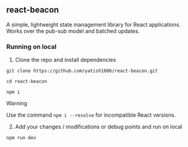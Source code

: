 ## react-beacon

A simple, lightweight state management library for React applications. Works
over the pub-sub model and batched updates.

### Running on local

1. Clone the repo and install dependencies

```
git clone https://github.com/yatish1606/react-beacon.git
```

```
cd react-beacon
```

```
npm i
```

> [!WARNING]  
> Use the command `npm i --resolve` for incompatible React versions.

2. Add your changes / modifications or debug points and run on local

```
npm run dev
```
